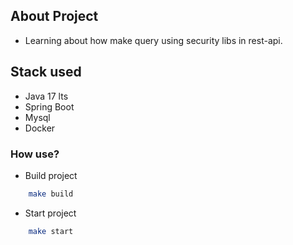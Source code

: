 ## About Project

- Learning about how make query using security libs in rest-api.

## Stack used
- Java 17 lts
- Spring Boot
- Mysql
- Docker

### How use?

- Build project
```bash
    make build
```

- Start project
```bash
    make start
```
